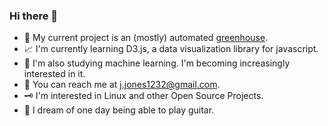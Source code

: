### Hi there 👋

<!--
**jerome1232/jerome1232** is a ✨ _special_ ✨ repository because its `README.md` (this file) appears on your GitHub profile.

Here are some ideas to get you started:

- 🔭 I’m currently working on ...
- 🌱 I’m currently learning ...
- 👯 I’m looking to collaborate on ...
- 🤔 I’m looking for help with ...
- 💬 Ask me about ...
- 📫 How to reach me: ...
- 😄 Pronouns: ...
- ⚡ Fun fact: ...
-->

- 🌱 My current project is an (mostly) automated [greenhouse](https://github.com/jerome1232/PiGro).
- 📈 I'm currently learning D3.js, a data visualization library for javascript.
- 🔮 I'm also studying machine learning. I'm becoming increasingly interested in it.
- 📨 You can reach me at [j.jones1232@gmail.com](mailto:j.jones1232@gmail.com).
- 🗝 I'm interested in Linux and other Open Source Projects.
- 🎸 I dream of one day being able to play guitar.
